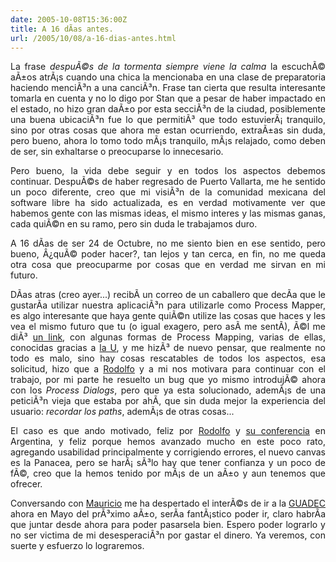```yaml
---
date: 2005-10-08T15:36:00Z
title: A 16 dÃ­as antes.
url: /2005/10/08/a-16-dias-antes.html
---
```


<div style="clear:both;"></div>
<p style="text-align: justify;">La frase <span style="font-style:italic;">despuÃ©s de la tormenta siempre viene la calma</span> la escuchÃ© aÃ±os atrÃ¡s cuando una chica la mencionaba en una clase de preparatoria haciendo menciÃ³n a una canciÃ³n. Frase tan cierta que resulta interesante tomarla en cuenta y no lo digo por Stan que a pesar de haber impactado en el estado, no hizo gran daÃ±o por esta secciÃ³n de la ciudad, posiblemente una buena ubicaciÃ³n fue lo que permitiÃ³ que todo estuvierÃ¡ tranquilo, sino por otras cosas que ahora me estan ocurriendo, extraÃ±as sin duda, pero bueno, ahora lo tomo todo mÃ¡s tranquilo, mÃ¡s relajado, como deben de ser, sin exhaltarse o preocuparse lo innecesario.</p>
<p style="text-align: justify;">Pero bueno, la vida debe seguir y en todos los aspectos debemos continuar. DespuÃ©s de haber regresado de Puerto Vallarta, me he sentido un poco diferente, creo que mi visiÃ³n de la comunidad mexicana del software libre ha sido actualizada, es en verdad motivamente ver que habemos gente con las mismas ideas, el mismo interes y las mismas ganas, cada quiÃ©n en su ramo, pero sin duda le trabajamos duro.</p>
<p style="text-align: justify;">A 16 dÃ­as de ser 24 de Octubre, no me siento bien en ese sentido, pero bueno, Â¿quÃ© poder hacer?, tan lejos y tan cerca, en fin, no me queda otra cosa que preocuparme por cosas que en verdad me sirvan en mi futuro.</p>
<p style="text-align: justify;">DÃ­as atras (creo ayer...) recibÃ­ un correo de un caballero que decÃ­a que le gustarÃ­a utilizar nuestra aplicaciÃ³n para utilizarle como Process Mapper, es algo interesante que haya gente quiÃ©n utilize las cosas que haces y les vea el mismo futuro que tu (o igual exagero, pero asÃ­ me sentÃ­), Ã©l me diÃ³ <a href="http://www.lsbu.ac.uk/immage/Process_mapping/Process_mapping.htm">un link</a>, con algunas formas de Process Mapping, varias de ellas, conocidas gracias a <a href="http://www.itver.edu.mx">la U</a>, y me hizÃ³ de nuevo pensar, que realmente no todo es malo, sino hay cosas rescatables de todos los aspectos, esa solicitud, hizo que a <a href="http://rodolfocampero.blogspot.com">Rodolfo</a> y a mi nos motivara para continuar con el trabajo, por mi parte he resuelto un bug que yo mismo introdujÃ© ahora con los <span style="font-style:italic;">Process Dialogs</span>, pero que ya esta solucionado, ademÃ¡s de una peticiÃ³n vieja que estaba por ahÃ­, que sin duda mejor la experiencia del usuario: <span style="font-style:italic;">recordar los paths</span>, ademÃ¡s de otras cosas...</p>
<p style="text-align: justify;">El caso es que ando motivado, feliz por <a href="http://rodolfocampero.blogspot.com">Rodolfo</a> y <a href="http://www.cafeconf.org/modules/myconference/viewspeech.php?sid=198&cid=20">su conferencia</a> en Argentina, y feliz porque hemos avanzado mucho en este poco rato, agregando usabilidad principalmente y corrigiendo errores, el nuevo canvas es la Panacea, pero se harÃ¡ sÃ³lo hay que tener confianza y un poco de fÃ©, creo que la hemos tenido por mÃ¡s de un aÃ±o y aun tenemos que ofrecer.</p>
<p style="text-align: justify;">Conversando con <a href="http://djmaucom.blogspot.com/">Mauricio</a> me ha despertado el interÃ©s de ir a la <a href="http://2006.guadec.org/">GUADEC</a> ahora en Mayo del prÃ³ximo aÃ±o, serÃ­a fantÃ¡stico poder ir, claro habrÃ­a que juntar desde ahora para poder pasarsela bien. Espero poder lograrlo y no ser victima de mi desesperaciÃ³n por gastar el dinero. Ya veremos, con suerte y esfuerzo lo lograremos.</p>
<div style="clear:both; padding-bottom: 0.25em;"></div>
